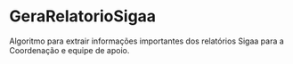 # GeraRelatorioSigaa
 Algoritmo para extrair informações importantes dos relatórios Sigaa para a Coordenação e equipe de apoio.

